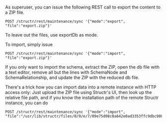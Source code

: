 As superuser, you can issue the following REST call to export the content to a ZIP file.

    POST /structr/rest/maintenance/sync '{"mode":"export", "file":"export.zip"}'

To leave out the files, use exportDb as mode.

To import, simply issue

    POST /structr/rest/maintenance/sync '{"mode":"import", "file":"export.zip"}'

If you only want to import the schema, extract the ZIP, open the db file with a text editor, remove all but the lines with SchemaNode and SchemaRelationship, and update the ZIP with the reduced db file.

There's a trick how you can import data into a remote instance with HTTP access only: Just upload the ZIP file using Structr's UI, then look up the relative file path, and if you know the installation path of the remote Structr instance, you can do

    POST /structr/rest/maintenance/sync '{"mode":"import", "file":"/usr/lib/structr/files/0/9/e/7/09e75d08c8a642e0ad3353ffc9dbc908"}'
